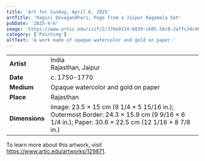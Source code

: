 ```yaml
---
title: 'Art for Sunday, April 6, 2025'
artTitle: 'Ragini Devagandhari, Page from a Jaipur Ragamala Set'
pubDate: '2025-4-6'
image: 'https://www.artic.edu/iiif/2/376e0214-6839-c605-58c0-2affc34c4605/full/843,/0/default.jpg'
category: ['Painting']
altText: 'A work made of opaque watercolor and gold on paper.'
---
```

 
| | | 
|---|---| 
| **Artist** | India<br>Rajasthan, Jaipur| 
| **Date** | c. 1750-1770| 
| **Medium** | Opaque watercolor and gold on paper| 
| **Place** | Rajasthan| 
| **Dimensions** | Image: 23.5 × 15 cm (9 1/4 × 5 15/16 in.); Outermost Border: 24.3 × 15.9 cm (9 9/16 × 6 1/4 in.); Paper: 30.6 × 22.5 cm (12 1/16 × 8 7/8 in.)| 
 
To learn more about this artwork, visit https://www.artic.edu/artworks/129871. 
<style> table {width: 100%;} </style>